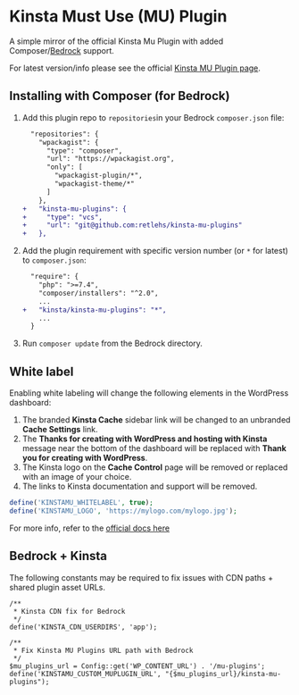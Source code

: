 # Kinsta Must Use (MU) Plugin

A simple mirror of the official Kinsta Mu Plugin with added Composer/[Bedrock](https://github.com/roots/bedrock) support.

For latest version/info please see the official [Kinsta MU Plugin page](https://kinsta.com/help/kinsta-mu-plugin/).

## Installing with Composer (for Bedrock)

1. Add this plugin repo to `repositories`in your Bedrock `composer.json` file:
    ```diff
      "repositories": {
        "wpackagist": {
          "type": "composer",
          "url": "https://wpackagist.org",
          "only": [
            "wpackagist-plugin/*",
            "wpackagist-theme/*"
          ]
        },
    +   "kinsta-mu-plugins": {
    +     "type": "vcs",
    +     "url": "git@github.com:retlehs/kinsta-mu-plugins"
    +   },
    ```
1. Add the plugin requirement with specific version number (or `*` for latest) to `composer.json`:
    ```diff
      "require": {
        "php": ">=7.4",
        "composer/installers": "^2.0",
        ...
    +   "kinsta/kinsta-mu-plugins": "*",
        ...
      }
    ```
1. Run `composer update` from the Bedrock directory.


## White label

Enabling white labeling will change the following elements in the WordPress dashboard:

1. The branded **Kinsta Cache** sidebar link will be changed to an unbranded **Cache Settings** link.
1. The **Thanks for creating with WordPress and hosting with Kinsta** message near the bottom of the dashboard will be replaced with **Thank you for creating with WordPress**.
1. The Kinsta logo on the **Cache Control** page will be removed or replaced with an image of your choice.
1. The links to Kinsta documentation and support will be removed.

```php
define('KINSTAMU_WHITELABEL', true);
define('KINSTAMU_LOGO', 'https://mylogo.com/mylogo.jpg');
```

For more info, refer to the [official docs here](https://kinsta.com/help/white-label-kinsta-wordpress-admin/)


## Bedrock + Kinsta
The following constants may be required to fix issues with CDN paths + shared plugin asset URLs.

```
/**
 * Kinsta CDN fix for Bedrock
 */
define('KINSTA_CDN_USERDIRS', 'app');

/**
 * Fix Kinsta MU Plugins URL path with Bedrock
 */
$mu_plugins_url = Config::get('WP_CONTENT_URL') . '/mu-plugins';
define('KINSTAMU_CUSTOM_MUPLUGIN_URL', "{$mu_plugins_url}/kinsta-mu-plugins");
```
